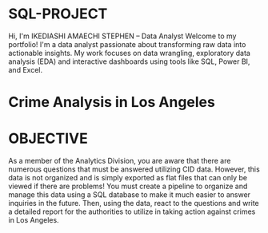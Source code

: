 # SQL-PROJECT
 Hi, I'm IKEDIASHI AMAECHI STEPHEN – Data Analyst
Welcome to my portfolio! I'm a data analyst passionate about transforming raw data into actionable insights. My work focuses on data wrangling, exploratory data analysis (EDA) and interactive dashboards using tools like SQL, Power BI, and Excel.

# Crime Analysis in Los Angeles

# OBJECTIVE

As a member of the Analytics Division, you are aware that there are numerous questions that must be answered utilizing CID data. However, this data is not organized and is simply exported as flat files that can only be viewed if there are problems! You must create a pipeline to organize and manage this data using a SQL database to make it much easier to answer inquiries in the future. Then, using the data, react to the questions and write a detailed report for the authorities to utilize in taking action against crimes in Los Angeles.
